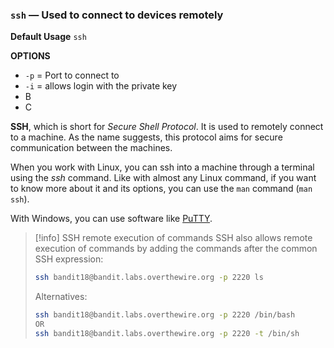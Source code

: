 ### `ssh` — Used to connect to devices remotely

**Default Usage**
	`ssh` 

**OPTIONS**
- `-p` = Port to connect to
- `-i` = allows login with the private key
- B
- C

**SSH**, which is short for _Secure Shell Protocol_. It is used to remotely connect to a machine. As the name suggests, this protocol aims for secure communication between the machines.

When you work with Linux, you can ssh into a machine through a terminal using the _ssh_ command. Like with almost any Linux command, if you want to know more about it and its options, you can use the `man` command (`man ssh`).

With Windows, you can use software like [PuTTY](https://www.putty.org/).


> [!info] SSH remote execution of commands
> SSH also allows remote execution of commands by adding the commands after the common SSH expression:
> ````bash 
> ssh bandit18@bandit.labs.overthewire.org -p 2220 ls 
>  ````
>   
>  Alternatives:
>  ````bash 
>  ssh bandit18@bandit.labs.overthewire.org -p 2220 /bin/bash
>  OR
>  ssh bandit18@bandit.labs.overthewire.org -p 2220 -t /bin/sh


